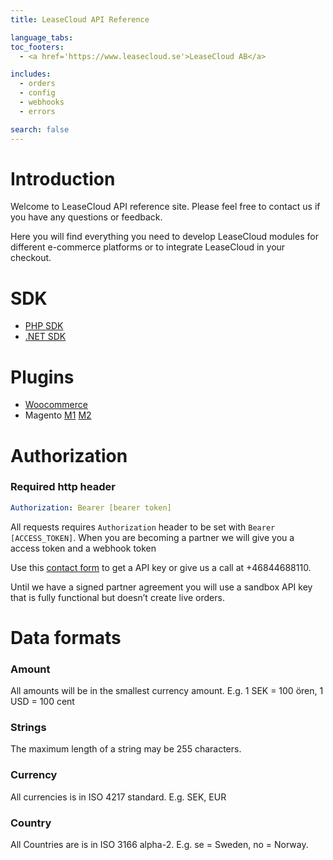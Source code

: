 ```yaml
---
title: LeaseCloud API Reference

language_tabs:
toc_footers:
  - <a href='https://www.leasecloud.se'>LeaseCloud AB</a>

includes:
  - orders
  - config
  - webhooks
  - errors

search: false
---
```


# Introduction

Welcome to LeaseCloud API reference site. Please feel free to contact us if you have any questions or feedback.

Here you will find everything you need to develop LeaseCloud modules for different e-commerce platforms or to integrate LeaseCloud in your checkout.

# SDK
* [PHP SDK](https://github.com/LeaseCloud/leasecloud-php-sdk)
* [.NET SDK](https://github.com/LeaseCloud/leasecloud-dotnet-sdk)

# Plugins
* [Woocommerce](https://wordpress.org/plugins/leasecloud-for-woocommerce/)
* Magento [M1](https://www.leasecloud.se/leasing-magento-m1/) [M2](https://www.leasecloud.se/leasing-magento-2)

# Authorization
<div class="move-right">
  <h3>Required http header</h3>
</div>

```yaml
Authorization: Bearer [bearer token]
```

All requests requires `Authorization` header to be set with `Bearer [ACCESS_TOKEN]`.
When you are becoming a partner we will give you a access token and a webhook token

Use this [contact form](https://www.leasecloud.se/#lc-contact) to get a API key or give us a call at +46844688110.

Until we have a signed partner agreement you will use a sandbox API key that is fully functional but doesn’t create live orders.

# Data formats

### Amount
All amounts will be in the smallest currency amount. E.g. 1 SEK = 100 ören, 1 USD = 100 cent

### Strings
The maximum length of a string may be 255 characters.

### Currency
All currencies is in ISO 4217 standard. E.g. SEK, EUR

### Country
All Countries are is in ISO 3166 alpha-2. E.g. se = Sweden, no = Norway.
